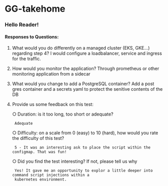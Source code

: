 # GG-takehome
### Hello Reader! 
#### Responses to Questions: 
1. What would you do differently on a managed cluster (EKS, GKE…) regarding step 4?
I would configure a loadbalancer, service and ingress for the traffic. 

2. How would you monitor the application?
Through prometheus or other monitoring application from a sidecar

3. What would you change to add a PostgreSQL container?
Add a post gres container and a secrets yaml to protect the senitive contents of the DB

4. Provide us some feedback on this test:
    
    ○ Duration: is it too long, too short or adequate?
        
        Adequate
    
    ○ Difficulty: on a scale from 0 (easy) to 10 (hard), how would you rate the difficulty
    of this test?

        5 - It was an interesting ask to place the script within the configmap. That was fun! 

    ○ Did you find the test interesting? If not, please tell us why

        Yes! It gave me an opportunity to explor a little deeper into command script injections within a 
        kubernetes environment.  